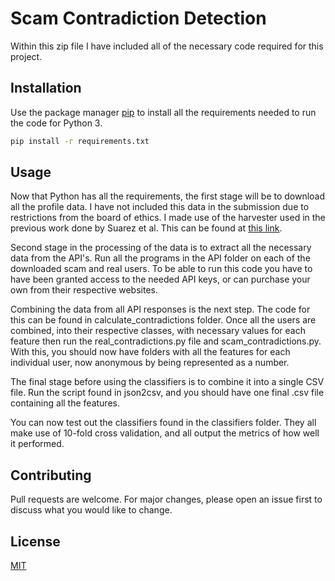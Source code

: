 # Scam Contradiction Detection

Within this zip file I have included all of the necessary code required for this project.

## Installation

Use the package manager [pip](https://pip.pypa.io/en/stable/) to install all the requirements needed to run the code for Python 3.

```bash
pip install -r requirements.txt
```

## Usage

Now that Python has all the requirements, the first stage will be to download all the profile data. I have not included this data in the submission due to restrictions from the board of ethics. I made use of the harvester used in the previous work done by Suarez et al. This can be found at [this link](https://github.com/gsuareztangil/automatic-romancescam-digger).

Second stage in the processing of the data is to extract all the necessary data from the API's. Run all the programs in the API folder on each of the downloaded scam and real users. To be able to run this code you have to have been granted access to the needed API keys, or can purchase your own from their respective websites.

Combining the data from all API responses is the next step. The code for this can be found in calculate_contradictions folder. Once all the users are combined, into their respective classes, with necessary values for each feature then run the real_contradictions.py file and scam_contradictions.py. With this, you should now have folders with all the features for each individual user, now anonymous by being represented as a number.

The final stage before using the classifiers is to combine it into a single CSV file. Run the script found in json2csv, and you should have one final .csv file containing all the features.

You can now test out the classifiers found in the classifiers folder. They all make use of 10-fold cross validation, and all output the metrics of how well it performed.

## Contributing

Pull requests are welcome. For major changes, please open an issue first to discuss what you would like to change.

## License

[MIT](https://choosealicense.com/licenses/mit/)
